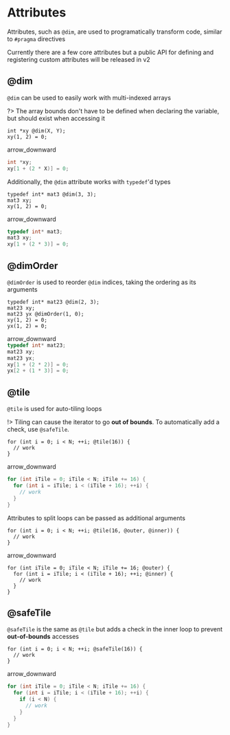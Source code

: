 # Attributes

Attributes, such as `@dim`, are used to programatically transform code, similar to `#pragma` directives

Currently there are a few core attributes but a public API for defining and registering custom attributes will be released in v2

## @dim

`@dim` can be used to easily work with multi-indexed arrays

?> The array bounds don't have to be defined when declaring the variable, but should exist when accessing it

```okl
int *xy @dim(X, Y);
xy(1, 2) = 0;
```

<div class="transform-arrow">
  <md-icon>arrow_downward</md-icon>
</div>

```cpp
int *xy;
xy[1 + (2 * X)] = 0;
```

Additionally, the `@dim` attribute works with `typedef`'d types

```okl
typedef int* mat3 @dim(3, 3);
mat3 xy;
xy(1, 2) = 0;
```

<div class="transform-arrow">
  <md-icon>arrow_downward</md-icon>
</div>

```cpp
typedef int* mat3;
mat3 xy;
xy[1 + (2 * 3)] = 0;
```

## @dimOrder

`@dimOrder` is used to reorder `@dim` indices, taking the ordering as its arguments

```okl
typedef int* mat23 @dim(2, 3);
mat23 xy;
mat23 yx @dimOrder(1, 0);
xy(1, 2) = 0;
yx(1, 2) = 0;
```

<div class="transform-arrow">
    <micon>arrow_downward</md-icon>
  </di

```cpp
typedef int* mat23;
mat23 xy;
mat23 yx;
xy[1 + (2 * 2)] = 0;
yx[2 + (1 * 3)] = 0;
```

## @tile

`@tile` is used for auto-tiling loops

!>
    Tiling can cause the iterator to go **out of bounds**.
    To automatically add a check, use `@safeTile`.

```okl
for (int i = 0; i < N; ++i; @tile(16)) {
  // work
}
```

<div class="transform-arrow">
  <md-icon>arrow_downward</md-icon>
</div>

```cpp
for (int iTile = 0; iTile < N; iTile += 16) {
  for (int i = iTile; i < (iTile + 16); ++i) {
    // work
  }
}
```

Attributes to split loops can be passed as additional arguments

```okl
for (int i = 0; i < N; ++i; @tile(16, @outer, @inner)) {
  // work
}
```

<div class="transform-arrow">
  <md-icon>arrow_downward</md-icon>
</div>

```okl
for (int iTile = 0; iTile < N; iTile += 16; @outer) {
  for (int i = iTile; i < (iTile + 16); ++i; @inner) {
    // work
  }
}
```

## @safeTile

`@safeTile` is the same as `@tile` but adds a check in the inner loop to prevent **out-of-bounds** accesses

```okl
for (int i = 0; i < N; ++i; @safeTile(16)) {
  // work
}
```

<div class="transform-arrow">
  <micon>arrow_downward</md-icon>
</div>

```cpp
for (int iTile = 0; iTile < N; iTile += 16) {
  for (int i = iTile; i < (iTile + 16); ++i) {
    if (i < N) {
      // work
    }
  }
}
```
